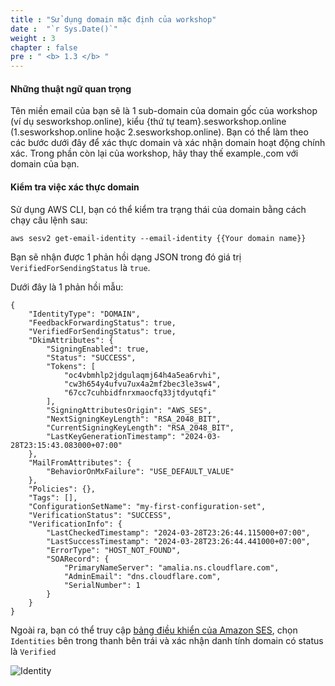 ```yaml
---
title : "Sử dụng domain mặc định của workshop"
date :  "`r Sys.Date()`" 
weight : 3 
chapter : false
pre : " <b> 1.3 </b> "
---
```


#### Những thuật ngữ quan trọng

Tên miền email của bạn sẽ là 1 sub-domain của domain gốc của workshop (ví dụ sesworkshop.online), kiểu {thứ tự team}.sesworkshop.online (1.sesworkshop.online hoặc 2.sesworkshop.online). Bạn có thể làm theo các bước dưới đây để xác thực domain và xác nhận domain hoạt động chính xác. Trong phần còn lại của workshop, hãy thay thế example.,com với domain của bạn.

#### Kiểm tra việc xác thực domain

Sử dụng AWS CLI, bạn có thể kiểm tra trạng thái của domain bằng cách chạy câu lệnh sau:

```
aws sesv2 get-email-identity --email-identity {{Your domain name}}
```

Bạn sẽ nhận được 1 phản hồi dạng JSON trong đó giá trị `VerifiedForSendingStatus` là `true`.

Dưới đây là 1 phản hồi mẫu:

```
{
    "IdentityType": "DOMAIN",
    "FeedbackForwardingStatus": true,
    "VerifiedForSendingStatus": true,
    "DkimAttributes": {
        "SigningEnabled": true,
        "Status": "SUCCESS",
        "Tokens": [
            "oc4vbmhlp2jdgulaqmj64h4a5ea6rvhi",
            "cw3h654y4ufvu7ux4a2mf2bec3le3sw4",
            "67cc7cuhbidfnrxmaocfq33jtdyutqfi"
        ],
        "SigningAttributesOrigin": "AWS_SES",
        "NextSigningKeyLength": "RSA_2048_BIT",
        "CurrentSigningKeyLength": "RSA_2048_BIT",
        "LastKeyGenerationTimestamp": "2024-03-28T23:15:43.083000+07:00"
    },
    "MailFromAttributes": {
        "BehaviorOnMxFailure": "USE_DEFAULT_VALUE"
    },
    "Policies": {},
    "Tags": [],
    "ConfigurationSetName": "my-first-configuration-set",
    "VerificationStatus": "SUCCESS",
    "VerificationInfo": {
        "LastCheckedTimestamp": "2024-03-28T23:26:44.115000+07:00",
        "LastSuccessTimestamp": "2024-03-28T23:26:44.441000+07:00",
        "ErrorType": "HOST_NOT_FOUND",
        "SOARecord": {
            "PrimaryNameServer": "amalia.ns.cloudflare.com",
            "AdminEmail": "dns.cloudflare.com",
            "SerialNumber": 1
        }
    }
}
```

Ngoài ra, bạn có thể truy cập [bảng điều khiển của Amazon SES](https://us-east-1.console.aws.amazon.com/ses/), chọn `Identities` bên trong thanh bên trái và xác nhận danh tính domain có status là `Verified`

![Identity](/hugo-ses/images/1/3/identity.png?featherlight=false&width=70pc)